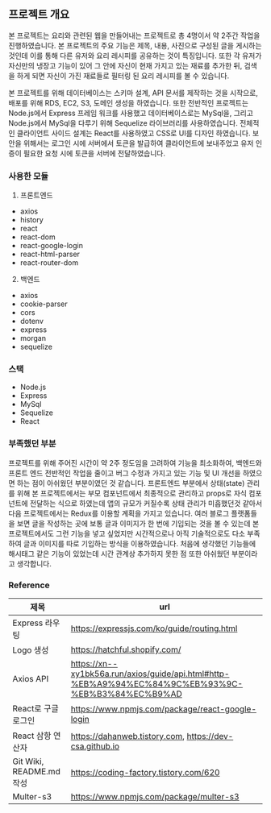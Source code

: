 ## 프로젝트 개요

본 프로젝트는 요리와 관련된 웹을 만들어내는 프로젝트로 총 4명이서 약 2주간 작업을 진행하였습니다. 본 프로젝트의 주요 기능은 제목, 내용, 사진으로 구성된 글을 게시하는
것인데 이를 통해 다른 유저와 요리 레시피를 공유하는 것이 특징입니다. 또한 각 유저가 자신만의 냉장고 기능이 있어 그 안에 자신이 현재 가지고 있는 재료를 추가한 뒤, 검색을 하게
되면 자신이 가진 재료들로 필터링 된 요리 레시피를 볼 수 있습니다. 

본 프로젝트를 위해 데이터베이스는 스키마 설계, API 문서를 제작하는 것을 시작으로, 배포를 위해 RDS, EC2, S3, 도메인 생성을 하였습니다. 또한 전반적인 프로젝트는 
Node.js에서 Express 프레임 워크를 사용했고 데이터베이스로는 MySql을, 그리고 Node.js에서 MySql을 다루기 위해 Sequelize 라이브러리를 사용하였습니다. 전체적인 클라이언트 사이드 설계는 React를 사용하였고 CSS로 UI를 디자인 하였습니다. 보안을 위해서는 로그인 시에 서버에서 토큰을 발급하여 클라이언트에 보내주었고 유저 인증이 필요한
요청 시에 토큰을 서버에 전달하였습니다. 



### 사용한 모듈

1. 프론트엔드                    
- axios                             
- history                           
- react                            
- react-dom                       
- react-google-login                
- react-html-parser                 
- react-router-dom                

2. 백엔드
- axios
- cookie-parser  
- cors
- dotenv
- express                       
- morgan
- sequelize


### 스택

- Node.js
- Express
- MySql
- Sequelize
- React

### 부족했던 부분
프로젝트를 위해 주어진 시간이 약 2주 정도임을 고려하여 기능을 최소화하여, 백엔드와 프론트 엔드 전반적인 작업을 줄이고 버그 수정과 가지고 있는 기능 및 UI 개선을 하였으면
하는 점이 아쉬웠던 부분이였던 것 같습니다. 프론트엔드 부분에서 상태(state) 관리를 위해 본 프로젝트에서는 부모 컴포넌트에서 최종적으로 관리하고 props로 자식 컴포넌트에
전달하는 식으로 하였는데 앱의 규모가 커질수록 상태 관리가 미흡했던것 같아서 다음 프로젝트에서는 Redux를 이용할 계획을 가지고 있습니다. 여러 블로그 플랫폼들을 보면 글을
작성하는 곳에 보통 글과 이미지가 한 번에 기입되는 것을 볼 수 있는데 본 프로젝트에서도 그런 기능을 넣고 싶었지만 시간적으로나 아직 기술적으로도 다소 부족하여 글과 이미지를
따로 기입하는 방식을 이용하였습니다. 처음에 생각했던 기능들에 해시태그 같은 기능이 있었는데 시간 관계상 추가하지 못한 점 또한 아쉬웠던 부분이라고 생각합니다.

### Reference
|제목|url|
|------|---|
|Express 라우팅|https://expressjs.com/ko/guide/routing.html|
|Logo 생성|https://hatchful.shopify.com/|
|Axios API|https://xn--xy1bk56a.run/axios/guide/api.html#http-%EB%A9%94%EC%84%9C%EB%93%9C-%EB%B3%84%EC%B9%AD|
|React로 구글 로그인|https://www.npmjs.com/package/react-google-login|
|React 삼항 연산자|https://dahanweb.tistory.com, https://dev-csa.github.io|
|Git Wiki, README.md 작성|https://coding-factory.tistory.com/620|
|Multer-s3|https://www.npmjs.com/package/multer-s3|
